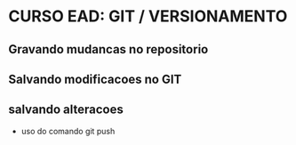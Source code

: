 # CURSO EAD: GIT / VERSIONAMENTO
## Gravando mudancas no repositorio
## Salvando modificacoes no GIT

## salvando alteracoes
* uso do comando git push